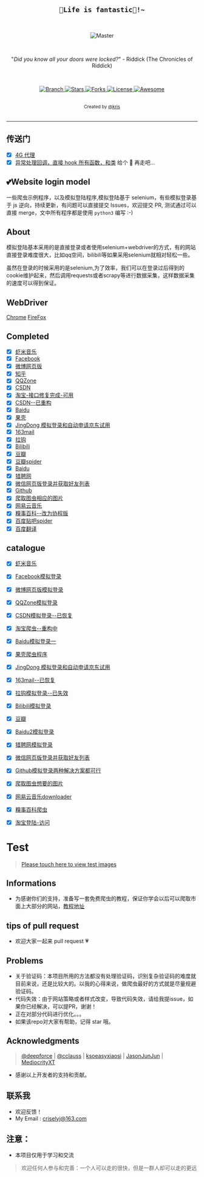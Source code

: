 <h2 align="center"><code>🎉Life is fantastic🥳!~</code></h2>

<br>
<p align="center">
    <img src="https://github.com/CriseLYJ/flask-video-streaming-recorder/blob/master/img/main.jpg?raw=true" 
        alt="Master">
</p>

<br>

<p align="center">"<i>Did you know all your doors were locked?</i>" - Riddick (The Chronicles of Riddick)</p>

<br>

<p align="center">
  <a href="https://github.com/CriseLYJ/awesome-python-login-model/tree/master">
    <img src="https://img.shields.io/badge/Branch-master-green.svg?longCache=true"
        alt="Branch">
  </a>
  <a href="https://github.com/CriseLYJ/awesome-python-login-model/stargazers">
    <img src="https://img.shields.io/github/stars/CriseLYJ/awesome-python-login-model.svg?label=Stars&style=social"
        alt="Stars">
  </a>
    <a href="https://github.com/CriseLYJ/awesome-python-login-model/network/members">
    <img src="https://img.shields.io/github/forks/CriseLYJ/awesome-python-login-model.svg?label=Forks&style=social"
        alt="Forks">
  </a>
  <a href="http://www.gnu.org/licenses/">
    <img src="https://img.shields.io/badge/License-GNU-blue.svg?longCache=true"
        alt="License">
  </a>
   <a href="https://github.com/sindresorhus/awesome">
   <img src="https://cdn.rawgit.com/sindresorhus/awesome/d7305f38d29fed78fa85652e3a63e154dd8e8829/media/badge.svg"
        alt="Awesome">
  </a>
</p>
<br>
<div align="center">
  <sub>Created by
  <a href="https://Kr1s77.github.io/">@kris</a>
</div>

<br>

****

## 传送门
- [x] [4G 代理](https://github.com/Kr1s77/FgSurfing)
- [x] [异常处理回调，直接 hook 所有函数，和类](https://github.com/Kr1s77/abnormalities)
给个 🌟 再走吧...
    
## 💕Website login model
一些爬虫示例程序，以及模拟登陆程序,模拟登陆基于 selenium，有些模拟登录基于 js 逆向，持续更新，有问题可以直接提交 Issues，欢迎提交 PR, 测试通过可以直接 merge，文中所有程序都是使用 ``python3`` 编写 :-)

## About

模拟登陆基本采用的是直接登录或者使用selenium+webdriver的方式，有的网站直接登录难度很大，比如qq空间，bilibili等如果采用selenium就相对轻松一些。

虽然在登录的时候采用的是selenium,为了效率，我们可以在登录过后得到的cookie维护起来，然后调用requests或者scrapy等进行数据采集，这样数据采集的速度可以得到保证。

## WebDriver
[Chrome](https://chromedriver.chromium.org/)
[FireFox](https://github.com/mozilla/geckodriver/releases/)

## Completed

- [x] [虾米音乐](https://www.xiami.com/)
- [x] [Facebook](https://www.facebook.com/)
- [x] [微博网页版](http://weibo.com)
- [x] [知乎](http://zhihu.com)
- [x] [QQZone](https://qzone.qq.com/)
- [x] [CSDN](https://www.csdn.net/)
- [x] [淘宝-接口修复完成-可用](https://login.taobao.com/member/login.jhtml)
- [x] [CSDN--已重构](https://www.csdn.net/)
- [x] [Baidu](www.baidu.com)
- [x] [果壳](https://www.guokr.com/)
- [x] [JingDong 模拟登录和自动申请京东试用](https://www.jd.com/)
- [x] [163mail](https://mail.163.com/)
- [x] [拉钩](https://www.lagou.com/)
- [x] [Bilibili](https://www.bilibili.com/)
- [x] [豆瓣](https://www.douban.com/)
- [x] [豆瓣spider](https://www.douban.com/)
- [x] [Baidu](www.baidu.com)
- [x] [猎聘网](https://www.liepin.com/)
- [x] [微信网页版登录并获取好友列表](https://wx.qq.com/)
- [x] [Github](https://github.com/)
- [x] [爬取图虫相应的图片](https://tuchong.com/)
- [x] [网易云音乐](https://music.163.com/)
- [x] [糗事百科--改为协程版](https://www.qiushibaike.com/)
- [x] [百度贴吧spider](https://tieba.baidu.com/)
- [x] [百度翻译](https://fanyi.baidu.com/)

## catalogue
- [x] [虾米音乐](https://github.com/Kr1s77/awesome-python-login-model/tree/master/xiamiMusic)
- [x] [Facebook模拟登录](https://github.com/Kr1s77/awesome-python-login-model/blob/master/facebook)
- [x] [微博网页版模拟登录](https://github.com/Kr1s77/awesome-python-login-model/blob/master/sina)
- [x] [QQZone模拟登录](https://github.com/Kr1s77/awesome-python-login-model/blob/master/qqzone)
- [x] [CSDN模拟登录--已恢复](https://github.com/Kr1s77/awesome-python-login-model/blob/master/csdn)
- [x] [淘宝爬虫--重构中](https://github.com/Kr1s77/awesome-python-login-model/tree/master/taobao)
- [x] [Baidu模拟登录一](https://github.com/Kr1s77/awesome-python-login-model/tree/master/baidu)
- [x] [果壳爬虫程序](https://github.com/Kr1s77/awesome-python-login-model/tree/master/guoke)
- [x] [JingDong 模拟登录和自动申请京东试用](https://github.com/Kr1s77/awesome-python-login-model/tree/master/jd_login)
- [x] [163mail--已恢复](https://github.com/Kr1s77/awesome-python-login-model/blob/master/163email/163email.py)
- [x] [拉钩模拟登录--已失效](https://github.com/Kr1s77/awesome-python-login-model/blob/master/lagou/Lagou.py)
- [x] [Bilibili模拟登录](https://github.com/Kr1s77/awesome-python-login-model/blob/master/bilibili/bilibili.py)
- [x] [豆瓣](https://github.com/Kr1s77/awesome-python-login-model/blob/master/douban/douban.py)
- [x] [Baidu2模拟登录](https://github.com/Kr1s77/awesome-python-login-model/blob/master/baidu2/baidu.py)
- [x] [猎聘网模拟登录](https://github.com/Kr1s77/awesome-python-login-model/tree/master/liepin)
- [x] [微信网页版登录并获取好友列表](https://github.com/Kr1s77/awesome-python-login-model/blob/master/webWeixin/webWeixin.py)
- [x] [Github模拟登录两种解决方案都可行](https://github.com/Kr1s77/awesome-python-login-model/tree/master/Github)
- [x] [爬取图虫想要的图片](https://github.com/Kr1s77/awesome-python-login-model/blob/master/tuchong/tuchong.py)
- [x] [网易云音乐downloader](https://github.com/Kr1s77/awesome-python-login-model/blob/master/NeteaseCloudMusicDownload/wangyiyun_spider.py)
- [x] [糗事百科爬虫](https://github.com/Kr1s77/awesome-python-login-model/blob/master/qsbk/qiushibaike.py)
- [x] [淘宝登陆-访问](https://login.taobao.com/member/login.jhtml)


# Test

> [Please touch here to view test images](./README-Test.md)

## Informations
- 为感谢你们的支持，准备写一套免费爬虫的教程，保证你学会以后可以爬取市面上大部分的网站，[教程地址](https://github.com/CriseLYJ/-Python-crawler-starts-from-zero)

## tips of pull request 

- 欢迎大家一起来 pull request 💗

## Problems

- 关于验证码：本项目所用的方法都没有处理验证码，识别复杂验证码的难度就目前来说，还是比较大的。以我的心得来说，做爬虫最好的方式就是尽量规避验证码。
- 代码失效：由于网站策略或者样式改变，导致代码失效，请给我提issue，如果你已经解决，可以提PR，谢谢！
- 正在对部分代码进行优化。。。
- 如果该repo对大家有帮助，记得 star 哦。


## Acknowledgments

> [@deepforce](https://github.com/deepforce) | [@cclauss](https://github.com/cclauss) | [ksoeasyxiaosi](https://github.com/ksoeasyxiaosi) | [JasonJunJun](https://github.com/JasonJunJun) | [MediocrityXT](https://github.com/MediocrityXT)

- 感谢以上开发者的支持和贡献。

## 联系我
- 欢迎反馈！
- My Email : criselyj@163.com

## 注意：
- 本项目仅用于学习和交流
> 欢迎任何人参与和完善：一个人可以走的很快，但是一群人却可以走的更远
